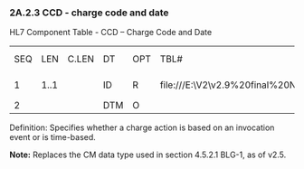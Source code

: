 ### 2A.2.3 CCD - charge code and date 

HL7 Component Table - CCD – Charge Code and Date

|     |     |     |     |     |     |     |     |     |
| --- | --- | --- | --- | --- | --- | --- | --- | --- |
| SEQ | LEN | C.LEN | DT | OPT | TBL# | COMPONENT NAME | COMMENTS | SEC.REF. |
| 1 | 1..1 |  | ID | R | file:///E:\V2\v2.9%20final%20Nov%20from%20Frank\V29_CH02C_Tables.docx#HL70100[0100] | Invocation Event |  | 2A.2.35 |
| 2 |  |  | DTM | O |  | Date/time |  | 2A.2.22 |

Definition: Specifies whether a charge action is based on an invocation event or is time-based.

**Note:** Replaces the CM data type used in section 4.5.2.1 BLG-1, as of v2.5.
